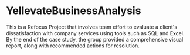 # YellevateBusinessAnalysis
This is a Refocus Project that involves team effort to evaluate a client's dissatisfaction with company services using tools such as SQL and Excel. By the end of the case study, the group provided a comprehensive visual report, along with recommended actions for resolution.
